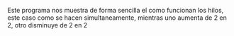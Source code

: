 Este programa nos muestra de forma sencilla el como funcionan los hilos, este caso como se hacen simultaneamente, mientras uno aumenta de 2 en 2, otro disminuye de 2 en 2
